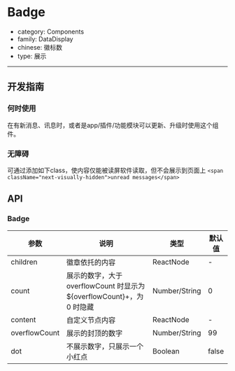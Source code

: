 # Badge

-   category: Components
-   family: DataDisplay
-   chinese: 徽标数
-   type: 展示

---

## 开发指南

### 何时使用

在有新消息、讯息时，或者是app/插件/功能模块可以更新、升级时使用这个组件。

### 无障碍
可通过添加如下class，使内容仅能被读屏软件读取，但不会展示到页面上
`<span className="next-visually-hidden">unread messages</span>`

## API

### Badge

| 参数            | 说明                                                    | 类型            | 默认值   |
| ------------- | ----------------------------------------------------- | ------------- | ----- |
| children      | 徽章依托的内容                                               | ReactNode     | -     |
| count         | 展示的数字，大于 overflowCount 时显示为 ${overflowCount}+，为 0 时隐藏 | Number/String | 0     |
| content       | 自定义节点内容                                               | ReactNode     | -     |
| overflowCount | 展示的封顶的数字                                              | Number/String | 99    |
| dot           | 不展示数字，只展示一个小红点                                        | Boolean       | false |
